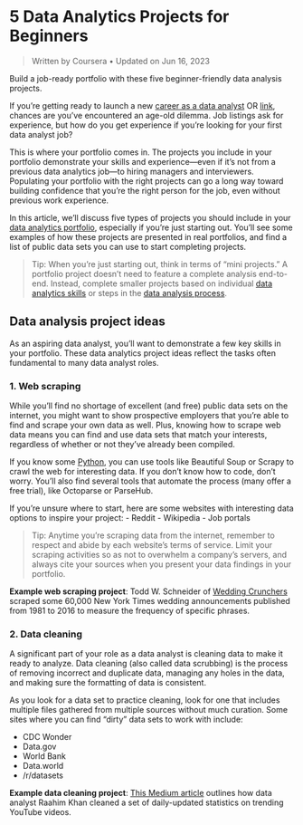 # 5 Data Analytics Projects for **Beginners**

> Written by Coursera • Updated on Jun 16, 2023

Build a job-ready portfolio with these five beginner-friendly data analysis projects.

If you’re getting ready to launch a new [career as a data analyst](./what-does-a-data-analyst-do-a-career-guide.md) OR [link](https://www.coursera.org/articles/what-does-a-data-analyst-do-a-career-guide), chances are you’ve encountered an age-old dilemma. Job listings ask for experience, but how do you get experience if you’re looking for your first data analyst job?

This is where your portfolio comes in. The projects you include in your portfolio demonstrate your skills and experience—even if it’s not from a previous data analytics job—to hiring managers and interviewers. Populating your portfolio with the right projects can go a long way toward building confidence that you’re the right person for the job, even without previous work experience.

In this article, we’ll discuss five types of projects you should include in your [data analytics portfolio](https://www.coursera.org/articles/how-to-build-a-data-analyst-portfolio), especially if you’re just starting out. You’ll see some examples of how these projects are presented in real portfolios, and find a list of public data sets you can use to start completing projects.

> Tip: When you’re just starting out, think in terms of “mini projects.” A portfolio project doesn’t need to feature a complete analysis end-to-end. Instead, complete smaller projects based on individual [data analytics skills](https://www.coursera.org/articles/in-demand-data-analyst-skills-to-get-hired) or steps in the [data analysis process](https://www.coursera.org/articles/what-is-data-analysis-with-examples).

## Data analysis project ideas

As an aspiring data analyst, you’ll want to demonstrate a few key skills in your portfolio. These data analytics project ideas reflect the tasks often fundamental to many data analyst roles.

### 1. Web scraping

While you’ll find no shortage of excellent (and free) public data sets on the internet, you might want to show prospective employers that you’re able to find and scrape your own data as well. Plus, knowing how to scrape web data means you can find and use data sets that match your interests, regardless of whether or not they’ve already been compiled.

If you know some [Python](https://www.coursera.org/articles/what-is-python-used-for-a-beginners-guide-to-using-python), you can use tools like Beautiful Soup or Scrapy to crawl the web for interesting data. If you don’t know how to code, don’t worry. You’ll also find several tools that automate the process (many offer a free trial), like Octoparse or ParseHub.

If you’re unsure where to start, here are some websites with interesting data options to inspire your project:
    - Reddit
    - Wikipedia
    - Job portals
> Tip: Anytime you’re scraping data from the internet, remember to respect and abide by each website’s terms of service. Limit your scraping activities so as not to overwhelm a company’s servers, and always cite your sources when you present your data findings in your portfolio.

**Example web scraping project**: Todd W. Schneider of [Wedding Crunchers](https://toddwschneider.com/posts/when-harvard-met-sally-n-gram-analysis-of-the-new-york-times-weddings-section/) scraped some 60,000 New York Times wedding announcements published from 1981 to 2016 to measure the frequency of specific phrases. 

### 2. Data cleaning

A significant part of your role as a data analyst is cleaning data to make it ready to analyze. Data cleaning (also called data scrubbing) is the process of removing incorrect and duplicate data, managing any holes in the data, and making sure the formatting of data is consistent.

As you look for a data set to practice cleaning, look for one that includes multiple files gathered from multiple sources without much curation. Some sites where you can find “dirty” data sets to work with include:

- CDC Wonder
- Data.gov
- World Bank
- Data.world
- /r/datasets

**Example data cleaning project**: [This Medium article](https://medium.com/@raahimkhan_85173/data-cleaning-and-exploratory-data-analysis-with-pandas-on-trending-you-tube-video-statistics-e06d7cd08710) outlines how data analyst Raahim Khan cleaned a set of daily-updated statistics on trending YouTube videos.